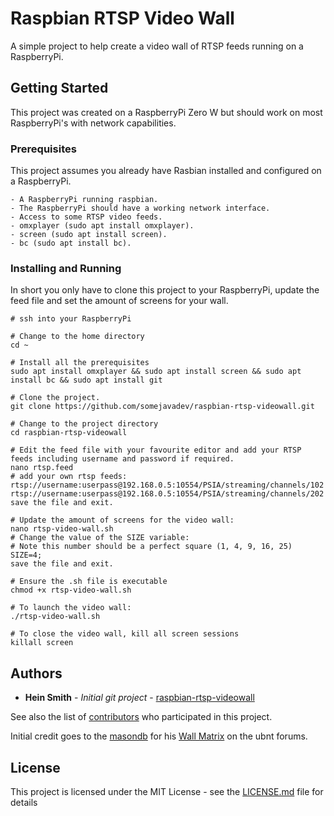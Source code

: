 # Raspbian RTSP Video Wall

A simple project to help create a video wall of RTSP feeds running on a RaspberryPi.

## Getting Started

This project was created on a RaspberryPi Zero W but should work on most RaspberryPi's with network capabilities.

### Prerequisites

This project assumes you already have Rasbian installed and configured on a RaspberryPi.

```
- A RaspberryPi running raspbian.
- The RaspberryPi should have a working network interface.
- Access to some RTSP video feeds.
- omxplayer (sudo apt install omxplayer).
- screen (sudo apt install screen).
- bc (sudo apt install bc).
```

### Installing and Running

In short you only have to clone this project to your RaspberryPi, update the feed file and set the amount of screens for your wall.

```
# ssh into your RaspberryPi

# Change to the home directory
cd ~

# Install all the prerequisites 
sudo apt install omxplayer && sudo apt install screen && sudo apt install bc && sudo apt install git

# Clone the project.
git clone https://github.com/somejavadev/raspbian-rtsp-videowall.git

# Change to the project directory
cd raspbian-rtsp-videowall

# Edit the feed file with your favourite editor and add your RTSP feeds including username and password if required.
nano rtsp.feed
# add your own rtsp feeds:
rtsp://username:userpass@192.168.0.5:10554/PSIA/streaming/channels/102
rtsp://username:userpass@192.168.0.5:10554/PSIA/streaming/channels/202
save the file and exit.

# Update the amount of screens for the video wall:
nano rtsp-video-wall.sh
# Change the value of the SIZE variable:
# Note this number should be a perfect square (1, 4, 9, 16, 25)
SIZE=4;
save the file and exit.

# Ensure the .sh file is executable
chmod +x rtsp-video-wall.sh

# To launch the video wall:
./rtsp-video-wall.sh

# To close the video wall, kill all screen sessions
killall screen

```

## Authors

* **Hein Smith** - *Initial git project* - [raspbian-rtsp-videowall](https://github.com/somejavadev/raspbian-rtsp-videowall)

See also the list of [contributors](https://github.com/somejavadev/raspbian-rtsp-videowall/graphs/contributors) who participated in this project.

Initial credit goes to the [masondb](https://community.ubnt.com/t5/user/viewprofilepage/user-id/240970) for his [Wall Matrix](https://community.ubnt.com/t5/UniFi-Video/Tutorial-RTSP-Raspberry-Pi-B-Viewer-6-Cam-4-Cam/td-p/1536448) on the ubnt forums.

## License

This project is licensed under the MIT License - see the [LICENSE.md](LICENSE.md) file for details

